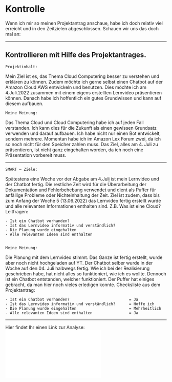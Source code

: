 # Kontrolle 
Wenn ich mir so meinen Projektantrag anschaue, habe ich doch relativ viel erreicht und in den Zeitzielen abgeschlossen. 
Schauen wir uns das doch mal an: 

----

## Kontrollieren mit Hilfe des Projektantrages.  
    Projektinhalt:
Mein Ziel ist es, das Thema Cloud Computering besser zu verstehen und erklären zu können. Zudem möchte ich gerne selbst einen Chatbot auf der Amazon Cloud AWS entwickeln und benutzen. Dies möchte ich am 4.Juli.2022 zusammen mit einem eigens erstellten Lernvideo präsentieren können.
Danach habe ich hoffentlich ein gutes Grundwissen und kann auf diesem aufbauen.

    Meine Meinung: 

Das Thema Cloud und Cloud Computering habe ich auf jeden Fall verstanden. Ich kann dies für die Zukunft als einen gewissen Grundsatz verwenden und darauf aufbauen. 
Ich habe nicht nur einen Bot entwickelt, sondern mehrere. Momentan habe ich im Amazon Lex Forum zwei, da ich so noch nicht für den Speicher zahlen muss. 
Das Ziel, alles am 4. Juli zu präsentieren, ist nicht ganz eingehalten worden, da ich noch eine Präsentation vorbereit muss.

-------

    SMART – Ziele: 
Spätestens eine Woche vor der Abgabe am 4.Juli ist mein Lernvideo und der Chatbot fertig. Die restliche Zeit wird für die Überarbeitung der Dokumentation und Fehlerbehebung verwendet und dient als Puffer für anfällige Probleme oder Nichteinhaltung der Zeit. 
Ziel ist zudem, dass bis zum Anfang der Woche 5 (13.06.2022) das Lernvideo fertig erstellt wurde und alle relevanten Informationen enthalten sind. Z.B. Was ist eine Cloud?
    Leitfragen: 
    
    - Ist ein Chatbot vorhanden?
    - Ist das Lernvideo informativ und verständlich? 
    - Die Planung wurde eingehalten 
    - Alle relevanten Ideen sind enthalten


    Meine Meinung: 

Die Planung mit dem Lernvideo stimmt. Das Ganze ist fertig erstellt, wurde aber noch nicht hochgeladen auf YT. 
Der Chatbot selber wurde in der Woche auf den 04. Juli halbwegs fertig. Wie ich bei der Realisierung geschrieben habe, hat nicht alles so funktioniert, wie ich es wollte. Dennoch ist ein Chatbot entstanden, welcher funktioniert. 
Der Puffer hat einiges gebracht, da man hier noch vieles erledigen konnte. 
Checksliste aus dem Projektantrag: 
    
    - Ist ein Chatbot vorhanden?                          = Ja
    - Ist das Lernvideo informativ und verständlich?      = Hoffe ich 
    - Die Planung wurde eingehalten                       = Mehrheitlich
    - Alle relevanten Ideen sind enthalten                = Ja


---

Hier findet Ihr einen Link zur Analyse:
 ![06_Analyse.md](06_Analyse.md) 